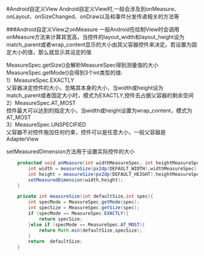 #Android自定义View
Android自定义View时,一般会涉及到onMeasure、onLayout、onSizeChanged、onDraw以及和事件分发传递相关的方法等

###Android自定义View之onMeasure
一般Android在绘制View时会调用onMeasure方法来计算其宽高，当控件的layout_width和layout_height设为match_parent或者wrap_content显示的大小由其父容器控件来决定。若设置为固定大小的值，那么就显示其设定的值

MeasureSpec.getSize()会解析MeasureSpec得到测量值的大小  
MeasureSpec.getMode()会得到3个int类型的值:  
1）MeasureSpec.EXACTLY  
   父容器决定控件的大小，忽略其本身的大小，当width或height设为match_parent或者固定大小时，模式为EXACTLY,控件去占据父容器的剩余空间  
2）MeasureSpec.AT_MOST  
   控件最大可以达到的指定大小，当width或height设置为wrap_content，模式为AT_MOST  
3）MeasureSpec.UNSPECIFIED  
   父容器不对控件施加任何约束，控件可以是任意大小，一般父容器是AdapterView  

   setMeasuredDimension方法用于设置实际控件的大小
```JAVA
    protected void onMeasure(int widthMeasureSpec, int heightMeasureSpec) {
        int width = measureSize(px2dp(DEFAULT_WIDTH),widthMeasureSpec);
        int height = measureSize(px2dp(DEFAULT_HEIGHT),heightMeasureSpec);
        setMeasuredDimension(width,height);
    }

    private int measureSize(int defaultSize,int spec){
        int specMode = MeasureSpec.getMode(spec);
        int specSize = MeasureSpec.getSize(spec);
        if (specMode == MeasureSpec.EXACTLY){
            return specSize;
        }else if (specMode == MeasureSpec.AT_MOST){
            return Math.min(defaultSize,specSize);
        }
        return  defaultSize;
    }
```
